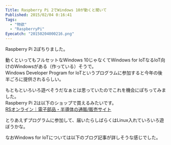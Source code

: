 ```yaml
---
Title: Raspberry Pi 2でWindows 10が動くと聞いて
Published: 2015/02/04 0:16:41
Tags:
  - "物欲"
  - "RaspberryPi"
Eyecatch: "20150204000216.png"
---
```

Raspberry Pi 2ぽちりました。

動くといってもフルセットなWindows 10じゃなくてWindows for IoTなるIoT向けのWindowsがある（作っている）そうで。  
Windows Developer Program for IoTというプログラムに参加すると今年の後半ごろに提供されるらしい。  

もともといろいろ遊べそうだなぁとは思っていたのでこれを機会にぽちってみました。  
Raspberry Pi 2は以下のショップで買えるみたいです。  
[RSオンライン｜電子部品・半導体の通販/販売サイト](http://jp.rs-online.com/web/p/processor-microcontroller-development-kits/8326274/)

とりあえずプログラムに参加して、届いたらしばらくはLinux入れていろいろ遊ぼうかな。

なおWindows for IoTについては以下のブログ記事が詳しそうな感じでした。

<?# EmbedLink "http://www.syuheiuda.com/?p=3265" /?>

<?# EmbedLink "http://kei-sakaki.jp/2014/08/30/intel-galileo-development-board-windows-internet-of-things-3/" /?>

